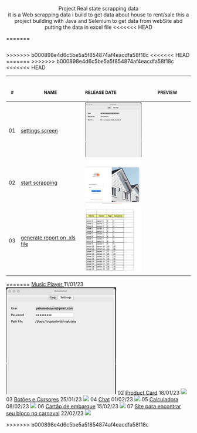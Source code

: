 <p align="center">
    Project Real state scrapping data<br>
    it is a Web scrapping data i build to get data about house to rent/sale this a project building with Java and Selenium to get data from webSite abd putting the data in excel file
<<<<<<< HEAD
    <table>
    <tbody>
=======
    <br><table>
>>>>>>> b000898e4d6c5be5a5f854874af4eacdfa58f18c
    <thead>
        <tr>
            <th align="center">
                <img width="20" height="1"> 
                <p>
                    <small>#</small>
                </p>
            </th>
            <th align="center">
                <img width="300" height="1"> 
                <p> 
                    <small>
                        NAME
                    </small>
                </p>
            </th>
<<<<<<< HEAD
=======
            <th align="left">
                <img width="140" height="1">
                <p align="left"> 
                    <small>
                    RELEASE DATE
                    </small>
                </p>
            </th>
>>>>>>> b000898e4d6c5be5a5f854874af4eacdfa58f18c
            <th align="center">
                <img width="201" height="1">
                <p align="center"> 
                    <small>
                    PREVIEW
                    </small>
                </p>
            </th>
        </tr>
    </thead>
    <tbody>
        <tr>
            <td>01</td>
<<<<<<< HEAD
            <td><a href="01">settings screen</a></td>
            <td align="center">
            <a href="01"><img width="300px" src="projeto_selenium/src/main/resource/01.png" /></a></td>
        </tr>
          <tr>
            <td>02</td>
            <td><a href="01">start scrapping</a></td>
            <td align="center">
            <a href="01"><img width="300px" src="projeto_selenium/src/main/resource/02.png" /></a></td>
        </tr>
         <tr>
            <td>03</td>
            <td><a href="01">generate report on .xls file</a></td>
            <td align="center">
            <a href="01"><img width="300px" src="projeto_selenium/src/main/resource/03.png" /></a></td>
        </tr>
       
  </tbody>
</table></p>
=======
            <td><a href="01">Music Player </a></td>
            <td>11/01/23</td>
            <td align="center">
            <a href="01"><img width="300px" src="projeto_selenium/src/main/resource/01.png" /></a></td>
        </tr>
        <tr>
            <td>02</td>
            <td><a href="02">Product Card</a></td>
            <td>18/01/23</td>
            <td align="center"><a href="02"><img width="300px" src="02/.github/preview.jpg" /></a></td>
        </tr>
        <tr>
            <td>03</td>
            <td><a href="03">Botões e Cursores</a></td>
            <td>25/01/23</td>
            <td align="center"><a href="03"><img width="300px" src="03/.github/preview.jpg" /></a></td>
        </tr>
        <tr>
            <td>04</td>
            <td><a href="04">Chat</a></td>
            <td>01/02/23</td>
            <td align="center"><a href="04"><img width="300px" src="04/.github/preview.jpg" /></a></td>
        </tr>
        <tr>
            <td>05</td>
            <td><a href="05">Calculadora</a></td>
            <td>08/02/23</td>
            <td align="center"><a href="05"><img width="300px" src="05/.github/preview.jpg" /></a></td>
        </tr>
        <tr>
            <td>06</td>
            <td><a href="06">Cartão de embarque</a></td>
            <td>15/02/23</td>
            <td align="center" ><a href="06"><img width="300px" src="06/.github/preview.jpg" /></a></td>
        </tr>
        <tr>
            <td>07</td>
            <td><a href="07">Site para encontrar seu bloco no carnaval</a></td>
            <td>22/02/23</td>
            <td align="center" ><a href="07"><img width="300px" src="07/.github/preview.jpg" /></a></td>
        </tr>
    </tbody>
</table></p>
>>>>>>> b000898e4d6c5be5a5f854874af4eacdfa58f18c
